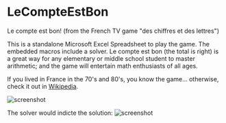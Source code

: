 # LeCompteEstBon
Le compte est bon! (from the French TV game "des chiffres et des lettres")

This is a standalone Microsoft Excel Spreadsheet to play the game. The embedded macros include a solver. Le compte est bon (the total is right) is a great way for any elementary or middle school student to master arithmetic; and the game will entertain math enthusiasts of all ages.

If you lived in France in the 70's and 80's, you know the game... otherwise, check it out in [Wikipedia](https://en.wikipedia.org/wiki/Des_chiffres_et_des_lettres).

![screenshot](https://s29.postimg.org/kps5s0a7r/lecompteestbon.png)

The solver would indicte the solution:
![screenshot](https://s11.postimg.org/p4e6bgyyb/lecompteestbon-solution.png)
